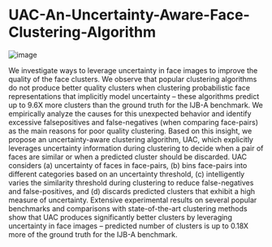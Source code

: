 # UAC-An-Uncertainty-Aware-Face-Clustering-Algorithm
![image](https://user-images.githubusercontent.com/94538977/143826722-3b038b59-ef9c-4ff3-af79-5c4dca0fe0da.png)



We investigate ways to leverage uncertainty in face images to improve the quality of the face clusters. We observe that popular clustering algorithms do not produce better quality clusters when clustering probabilistic face representations that implicitly model uncertainty – these algorithms predict up to 9.6X more clusters than the ground truth for the IJB-A benchmark. We empirically analyze the causes for this unexpected behavior and identify excessive falsepositives and false-negatives (when comparing face-pairs) as the main reasons for poor quality clustering. Based on this insight, we propose an uncertainty-aware clustering algorithm, UAC, which explicitly leverages uncertainty information during clustering to decide when a pair of faces are similar or when a predicted cluster should be discarded. UAC considers (a) uncertainty of faces in face-pairs, (b) bins face-pairs into different categories based on an uncertainty threshold, (c) intelligently varies the similarity threshold during clustering to reduce false-negatives and false-positives, and (d) discards predicted clusters that exhibit a high measure of uncertainty. Extensive experimental results on several popular benchmarks and comparisons with state-of-the-art clustering methods show that UAC produces significantly better clusters by leveraging uncertainty in face images – predicted number of clusters is up to 0.18X more of the ground truth for the IJB-A benchmark.
